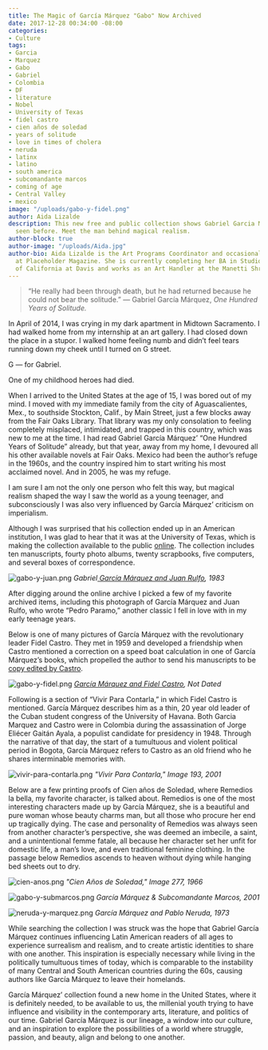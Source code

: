 ```yaml
---
title: The Magic of García Márquez "Gabo" Now Archived
date: 2017-12-28 00:34:00 -08:00
categories:
- Culture
tags:
- Garcia
- Marquez
- Gabo
- Gabriel
- Colombia
- DF
- literature
- Nobel
- University of Texas
- fidel castro
- cien años de soledad
- years of solitude
- love in times of cholera
- neruda
- latinx
- latino
- south america
- subcomandante marcos
- coming of age
- Central Valley
- mexico
image: "/uploads/gabo-y-fidel.png"
author: Aida Lizalde
description: This new free and public collection shows Gabriel Garcia Marquez as never
  seen before. Meet the man behind magical realism.
author-block: true
author-image: "/uploads/Aida.jpg"
author-bio: Aida Lizalde is the Art Programs Coordinator and occasional contributor
  at Placeholder Magazine. She is currently completing her BA in Studio Arts at University
  of California at Davis and works as an Art Handler at the Manetti Shrem Museum.
---
```


>“He really had been through death, but he had returned because he could not bear the solitude.” 
― Gabriel García Márquez, _One Hundred Years of Solitude._

In April of 2014, I was crying in my dark apartment in Midtown Sacramento. I had walked home from my internship at an art gallery. I had closed down the place in a stupor. I walked home feeling numb and didn’t feel tears running down my cheek until I turned on G street. 

G — for Gabriel. 

One of my childhood heroes had died. 

When I arrived to the United States at the age of 15, I was bored out of my mind. I moved with my immediate family from the city of Aguascalientes, Mex., to southside Stockton, Calif., by Main Street, just a few blocks away from the Fair Oaks Library. That library was my only consolation to feeling completely misplaced, intimidated, and trapped in this country, which was new to me at the time. I had read Gabriel García Márquez’ “One Hundred Years of Solitude” already, but that year, away from my home, I devoured all his other available novels at Fair Oaks. Mexico had been the author’s refuge in the 1960s, and the country inspired him to start writing his most acclaimed novel. And in 2005, he was my refuge. 

I am sure I am not the only one person who felt this way, but magical realism shaped the way I saw the world as a young teenager, and subconsciously I was also very influenced by García Márquez’ criticism on imperialism. 

Although I was surprised that his collection ended up in an American institution, I was glad to hear that it was at the University of Texas, which is making the collection available to the public [online](https://hrc.contentdm.oclc.org/digital/collection/p15878coll51/). The collection includes ten manuscripts, fourty photo albums, twenty scrapbooks, five computers, and several boxes of correspondence.

![gabo-y-juan.png](/uploads/gabo-y-juan.png)
_Gabriel[ García Márquez and Juan Rulfo](https://hrc.contentdm.oclc.org/digital/collection/p15878coll73/id/17879/rec/5), 1983_

After digging around the online archive I picked a few of my favorite archived items, including this photograph of García Márquez and Juan Rulfo, who wrote “Pedro Paramo,” another classic I fell in love with in my early teenage years. 

Below is one of many pictures of García Márquez with the revolutionary leader Fidel Castro. They met in 1959 and developed a friendship when Castro mentioned a correction on a speed boat calculation in one of García Márquez’s books, which propelled the author to send his manuscripts to be [copy edited by Castro](https://www.youtube.com/watch?v=_fzxHQPB1WM). 

![gabo-y-fidel.png](/uploads/gabo-y-fidel.png)
_[García Márquez and Fidel Castro](https://hrc.contentdm.oclc.org/digital/collection/p15878coll73/id/17006/rec/39), Not Dated_

Following is a section of “Vivir Para Contarla,” in which Fidel Castro is mentioned. García Márquez describes him as a thin, 20 year old leader of the Cuban student congress of the University of Havana. Both Garcia Marquez and Castro were in Colombia during the assassination of Jorge Eliécer Gaitán Ayala, a populist candidate for presidency in 1948. Through the narrative of that day, the start of a tumultuous and violent political period in Bogota, García Márquez refers to Castro as an old friend who he shares interminable memories with.

![vivir-para-contarla.png](/uploads/vivir-para-contarla.png)
_"Vivir Para Contarla," Image 193, 2001_ 

Below are a few printing proofs of Cien años de Soledad, where Remedios la bella, my favorite character, is talked about. Remedios is one of the most interesting characters made up by García Márquez, she is a beautiful and pure woman whose beauty charms man, but all those who procure her end up tragically dying. The case and personality of Remedios was always seen from another character’s perspective, she was deemed an imbecile, a saint, and a unintentional femme fatale, all because her character set her unfit for domestic life, a man’s love, and even traditional feminine clothing. In the passage below Remedios ascends to heaven without dying while hanging bed sheets out to dry.

![cien-anos.png](/uploads/cien-anos.png)
_"Cien Años de Soledad," Image 277, 1966_

![gabo-y-submarcos.png](/uploads/gabo-y-submarcos.png)
_García Márquez & Subcomandante Marcos, 2001_

![neruda-y-marquez.png](/uploads/neruda-y-marquez.png)
_García Márquez and Pablo Neruda, 1973_

While searching the collection I was struck was the hope that Gabriel García Márquez continues influencing Latin American readers of all ages to experience surrealism and realism, and to create artistic identities to share with one another. This inspiration is especially necessary while living in the politically tumultuous times of today, which is comparable to the instability of many Central and South American countries during the 60s, causing authors like García Márquez to leave their homelands. 

García Márquez’ collection found a new home in the United States, where it is definitely needed, to be available to us, the millenial youth trying to have influence and visibility in the contemporary arts, literature, and politics of our time. Gabriel García Márquez is our lineage, a window into our culture, and an inspiration to explore the possibilities of a world where struggle, passion, and beauty, align and belong to one another.     